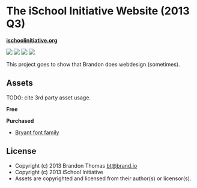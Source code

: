 The iSchool Initiative Website (2013 Q3)
========================================
**[ischoolinitiative.org](http://ischoolinitiative.org/)**

[![](http://i.imgur.com/DFQpdTF.png)](http://ischoolinitiative.org/)
[![](http://i.imgur.com/pG4XjXT.png)](http://ischoolinitiative.org/about)
[![](http://i.imgur.com/dDZYRWw.png)](http://ischoolinitiative.org/tour)
[![](http://i.imgur.com/FxgHLCs.png)](http://ischoolinitiative.org/pd)

This project goes to show that Brandon does webdesign (sometimes). 

Assets
------
TODO: cite 3rd party asset usage.

**Free**

**Purchased**

* [Bryant font family](http://www.myfonts.com/fonts/processtype/bryant/)

License
-------
* Copyright (c) 2013 Brandon Thomas <bt@brand.io>
* Copyright (c) 2013 iSchool Initiative
* Assets are copyrighted and licensed from their author(s) or licensor(s).

